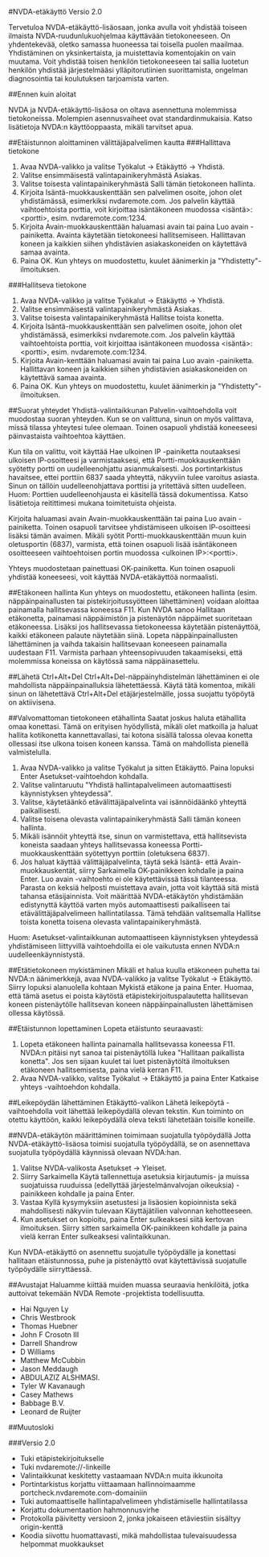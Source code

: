 ﻿#NVDA-etäkäyttö
Versio 2.0

Tervetuloa NVDA-etäkäyttö-lisäosaan, jonka avulla voit yhdistää toiseen ilmaista NVDA-ruudunlukuohjelmaa käyttävään tietokoneeseen. On yhdentekevää, oletko  samassa huoneessa tai toisella puolen maailmaa. Yhdistäminen on yksinkertaista, ja muistettavia komentojakin on vain muutama. Voit yhdistää toisen henkilön tietokoneeseen tai sallia luotetun henkilön yhdistää järjestelmääsi ylläpitorutiinien suorittamista, ongelman diagnosointia tai koulutuksen tarjoamista varten.

##Ennen kuin aloitat

NVDA ja NVDA-etäkäyttö-lisäosa on oltava asennettuna molemmissa tietokoneissa.
Molempien asennusvaiheet ovat standardinmukaisia. Katso lisätietoja NVDA:n käyttöoppaasta, mikäli tarvitset apua.

##Etäistunnon aloittaminen välittäjäpalvelimen kautta
###Hallittava tietokone
1. Avaa NVDA-valikko ja valitse Työkalut -> Etäkäyttö -> Yhdistä.
2. Valitse ensimmäisestä valintapainikeryhmästä Asiakas.
3. Valitse toisesta valintapainikeryhmästä Salli tämän tietokoneen hallinta.
4. Kirjoita Isäntä-muokkauskenttään sen palvelimen osoite, johon olet yhdistämässä, esimerkiksi nvdaremote.com. Jos palvelin käyttää vaihtoehtoista porttia, voit kirjoittaa isäntäkoneen muodossa &lt;isäntä&gt;:&lt;portti&gt;, esim. nvdaremote.com:1234.
5. Kirjoita Avain-muokkauskenttään haluamasi avain tai paina Luo avain -painiketta.
Avainta käytetään tietokoneesi hallitsemiseen.
Hallittavan koneen ja kaikkien siihen yhdistävien asiakaskoneiden on käytettävä samaa avainta.
6. Paina OK. Kun yhteys on muodostettu, kuulet äänimerkin ja "Yhdistetty"-ilmoituksen.

###Hallitseva tietokone
1. Avaa NVDA-valikko ja valitse Työkalut -> Etäkäyttö -> Yhdistä.
2. Valitse ensimmäisestä valintapainikeryhmästä Asiakas.
3. Valitse toisesta valintapainikeryhmästä Hallitse toista konetta.
4. Kirjoita Isäntä-muokkauskenttään sen palvelimen osoite, johon olet yhdistämässä, esimerkiksi nvdaremote.com. Jos palvelin käyttää vaihtoehtoista porttia, voit kirjoittaa isäntäkoneen muodossa &lt;isäntä&gt;:&lt;portti&gt;, esim. nvdaremote.com:1234.
5. Kirjoita Avain-kenttään haluamasi avain tai paina Luo avain -painiketta.
Hallittavan koneen ja kaikkien siihen yhdistävien asiakaskoneiden on käytettävä samaa avainta.
6. Paina OK. Kun yhteys on muodostettu, kuulet äänimerkin ja "Yhdistetty"-ilmoituksen.

##Suorat yhteydet
Yhdistä-valintaikkunan Palvelin-vaihtoehdolla voit muodostaa suoran yhteyden.
Kun se on valittuna, sinun on myös valittava, missä tilassa yhteytesi tulee olemaan.
Toinen osapuoli yhdistää koneeseesi päinvastaista vaihtoehtoa käyttäen.

Kun tila on valittu, voit käyttää Hae ulkoinen IP -painiketta noutaaksesi ulkoisen IP-osoitteesi ja varmistaaksesi, että Portti-muokkauskenttään syötetty portti on uudelleenohjattu asianmukaisesti.
Jos portintarkistus havaitsee, ettei porttiin 6837 saada yhteyttä, näkyviin tulee varoitus asiasta.
Sinun on tällöin uudelleenohjattava porttisi ja yritettävä sitten uudelleen.
Huom: Porttien uudelleenohjausta ei käsitellä tässä dokumentissa. Katso lisätietoja reitittimesi mukana toimitetuista ohjeista.

Kirjoita haluamasi avain Avain-muokkauskenttään tai paina Luo avain -painiketta. Toinen osapuoli tarvitsee yhdistämiseen ulkoisen IP-osoitteesi lisäksi tämän avaimen. Mikäli syötit Portti-muokkauskenttään muun kuin oletusportin (6837), varmista, että toinen osapuoli lisää isäntäkoneen osoitteeseen vaihtoehtoisen portin muodossa &lt;ulkoinen IP&gt;:&lt;portti&gt;.

Yhteys muodostetaan painettuasi OK-painiketta.
Kun toinen osapuoli yhdistää koneeseesi, voit käyttää NVDA-etäkäyttöä normaalisti.

##Etäkoneen hallinta
Kun yhteys on muodostettu, etäkoneen hallinta (esim. näppäinpainallusten tai pistekirjoitussyötteen lähettäminen) voidaan aloittaa painamalla hallitsevassa koneessa F11.
Kun NVDA sanoo Hallitaan etäkonetta, painamasi näppäimistön ja pistenäytön näppäimet suoritetaan etäkoneessa. Lisäksi jos hallitsevassa tietokoneessa käytetään pistenäyttöä, kaikki etäkoneen palaute näytetään siinä. Lopeta näppäinpainallusten lähettäminen ja vaihda takaisin hallitsevaan koneeseen painamalla uudestaan F11.
Varmista parhaan yhteensopivuuden takaamiseksi, että molemmissa koneissa on käytössä sama näppäinasettelu.

##Lähetä Ctrl+Alt+Del
Ctrl+Alt+Del-näppäinyhdistelmän lähettäminen ei ole mahdollista näppäinpainalluksia lähetettäessä.
Käytä tätä komentoa, mikäli sinun on lähetettävä Ctrl+Alt+Del etäjärjestelmälle, jossa suojattu työpöytä on aktiivisena.

##Valvomattoman tietokoneen etähallinta
Saatat joskus haluta etähallita omaa konettasi. Tämä on erityisen hyödyllistä, mikäli olet matkoilla ja haluat hallita kotikonetta kannettavallasi, tai kotona sisällä talossa olevaa konetta ollessasi itse ulkona toisen koneen kanssa. Tämä on mahdollista pienellä valmistelulla.

1. Avaa NVDA-valikko ja valitse Työkalut ja sitten Etäkäyttö. Paina lopuksi Enter Asetukset-vaihtoehdon kohdalla.
2. Valitse valintaruutu "Yhdistä hallintapalvelimeen automaattisesti käynnistyksen yhteydessä".
3. Valitse, käytetäänkö etävälittäjäpalvelinta vai isännöidäänkö yhteyttä paikallisesti. 
4. Valitse toisena olevasta valintapainikeryhmästä Salli tämän koneen hallinta.
5. Mikäli isännöit yhteyttä itse, sinun on varmistettava, että  hallitsevista koneista saadaan yhteys hallitsevassa koneessa Portti-muokkauskenttään syötettyyn porttiin (oletuksena 6837).
6. Jos haluat käyttää välittäjäpalvelinta, täytä sekä Isäntä- että Avain-muokkauskentät, siirry Sarkaimella OK-painikkeen kohdalle ja paina Enter. Luo avain -vaihtoehto ei ole käytettävissä tässä tilanteessa. Parasta on keksiä helposti muistettava avain, jotta voit käyttää sitä mistä tahansa etäsijainnista.
Voit  määrittää NVDA-etäkäytön yhdistämään edistynyttä käyttöä varten myös automaattisesti paikalliseen tai etävälittäjäpalvelimeen hallintatilassa. Tämä tehdään valitsemalla Hallitse toista konetta toisena olevasta valintapainikeryhmästä.

Huom: Asetukset-valintaikkunan automaattiseen käynnistyksen yhteydessä yhdistämiseen liittyvillä vaihtoehdoilla ei ole vaikutusta ennen NVDA:n uudelleenkäynnistystä.

##Etätietokoneen mykistäminen
Mikäli et halua kuulla etäkoneen puhetta tai NVDA:n äänimerkkejä, avaa NVDA-valikko ja valitse Työkalut -> Etäkäyttö. Siirry lopuksi alanuolella kohtaan Mykistä etäkone ja paina Enter. Huomaa, että tämä asetus ei poista käytöstä etäpistekirjoituspalautetta hallitsevan koneen pistenäytölle hallitsevan koneen näppäinpainallusten lähettämisen ollessa käytössä.

##Etäistunnon lopettaminen
Lopeta etäistunto seuraavasti:

1. Lopeta etäkoneen hallinta painamalla hallitsevassa koneessa F11. NVDA:n pitäisi nyt sanoa tai pistenäytöllä lukea "Hallitaan paikallista konetta". Jos sen sijaan kuulet tai luet pistenäytöltä ilmoituksen etäkoneen hallitsemisesta, paina vielä kerran F11.
2. Avaa NVDA-valikko, valitse Työkalut -> Etäkäyttö ja paina Enter Katkaise yhteys -vaihtoehdon kohdalla.

##Leikepöydän lähettäminen
Etäkäyttö-valikon Lähetä leikepöytä -vaihtoehdolla voit lähettää leikepöydällä olevan tekstin.
Kun toiminto on otettu käyttöön, kaikki leikepöydällä oleva teksti lähetetään toisille koneille.

##NVDA-etäkäytön määrittäminen toimimaan suojatulla työpöydällä
Jotta NVDA-etäkäyttö-lisäosa toimisi suojatulla työpöydällä, se on asennettava suojatulla työpöydällä käynnissä olevaan NVDA:han.

1. Valitse NVDA-valikosta Asetukset -> Yleiset.
2. Siirry Sarkaimella Käytä tallennettuja asetuksia kirjautumis- ja muissa suojatuissa ruuduissa (edellyttää järjestelmänvalvojan oikeuksia) -painikkeen kohdalle ja paina Enter.
3. Vastaa Kyllä kysymyksiin asetustesi ja lisäosien kopioinnista sekä mahdollisesti näkyviin tulevaan Käyttäjätilien valvonnan kehotteeseen.
4. Kun asetukset on kopioitu, paina Enter sulkeaksesi siitä kertovan ilmoituksen. Siirry sitten sarkaimella OK-painikkeen kohdalle ja paina vielä kerran Enter sulkeaksesi valintaikkunan.

Kun NVDA-etäkäyttö on asennettu suojatulle työpöydälle ja konettasi hallitaan etäistunnossa, puhe ja pistenäyttö ovat käytettävissä suojatulle työpöydälle siirryttäessä.

##Avustajat
Haluamme kiittää muiden muassa seuraavia henkilöitä, jotka auttoivat tekemään NVDA Remote -projektista todellisuutta.

* Hai Nguyen Ly
* Chris Westbrook
* Thomas Huebner
* John F Crosotn III
* Darrell Shandrow
* D Williams
* Matthew McCubbin
* Jason Meddaugh
* ABDULAZIZ ALSHMASI.
* Tyler W Kavanaugh
* Casey Mathews
* Babbage B.V.
* Leonard de Ruijter

##Muutosloki

###Versio 2.0

* Tuki etäpistekirjoitukselle
* Tuki nvdaremote://-linkeille
* Valintaikkunat keskitetty vastaamaan NVDA:n muita ikkunoita
* Portintarkistus korjattu viittaamaan  hallinnoimaamme portcheck.nvdaremote.com-domainiin
* Tuki automaattiselle hallintapalvelimeen yhdistämiselle hallintatilassa
* Korjattu dokumentaation hahmonnusvirhe
* Protokolla päivitetty versioon 2, jonka jokaiseen etäviestiin sisältyy origin-kenttä
* Koodia siivottu huomattavasti, mikä mahdollistaa tulevaisuudessa helpommat muokkaukset
